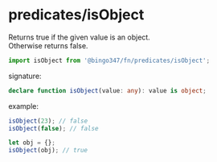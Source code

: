# predicates/isObject

Returns true if the given value is an object.  
Otherwise returns false.

```javascript
import isObject from '@bingo347/fn/predicates/isObject';
```

signature:

```typescript
declare function isObject(value: any): value is object;
```

example:

```javascript
isObject(23); // false
isObject(false); // false

let obj = {};
isObject(obj); // true
```
